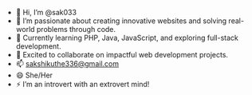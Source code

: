 - 👋 Hi, I’m @sak033
- 👀 I’m passionate about creating innovative websites and solving real-world problems through code.  
- 🌱 Currently learning PHP, Java, JavaScript, and exploring full-stack development.  
- 💞️ Excited to collaborate on impactful web development projects.  
- 📫 sakshikuthe336@gmail.com
- 😄 She/Her  
- ⚡ I’m an introvert with an extrovert mind!  

<!---
sak033/sak033 is a ✨ special ✨ repository because its `README.md` (this file) appears on your GitHub profile.
You can click the Preview link to take a look at your changes.
--->
